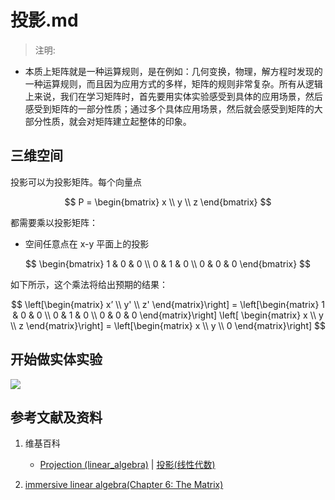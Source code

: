 # 投影.md

> 注明:
>  
- 本质上矩阵就是一种运算规则，是在例如：几何变换，物理，解方程时发现的一种运算规则，而且因为应用方式的多样，矩阵的规则非常复杂。所有从逻辑上来说，我们在学习矩阵时，首先要用实体实验感受到具体的应用场景，然后感受到矩阵的一部分性质；通过多个具体应用场景，然后就会感受到矩阵的大部分性质，就会对矩阵建立起整体的印象。

## 三维空间

投影可以为投影矩阵。每个向量点

$$
P =
\begin{bmatrix}
	x \\
	y \\
	z
\end{bmatrix}
$$

都需要乘以投影矩阵：

- 空间任意点在 x-y 平面上的投影

$$
\begin{bmatrix}
	1 & 0 & 0 \\
	0 & 1 & 0 \\
	0 & 0 & 0
\end{bmatrix}
$$

如下所示，这个乘法将给出预期的结果：

$$
\left[\begin{matrix}
	x’ \\
	y' \\
	z' 
  \end{matrix}\right]
    = 
  \left[\begin{matrix}
	1 & 0 & 0 \\
	0 & 1 & 0 \\
	0 & 0 & 0
  \end{matrix}\right]
  \left[ \begin{matrix}
	x \\
	y \\
	z  
  \end{matrix}\right]
	= 
\left[\begin{matrix}
	x \\
	y \\
	0 
\end{matrix}\right]
$$

## 开始做实体实验

![](/images/线性代数/矩阵/变换矩阵/投影/1a1.jpg)

## 参考文献及资料

1. 维基百科
	- [Projection (linear_algebra)](https://en.wikipedia.org/wiki/Projection_(linear_algebra)) | [投影(线性代数)](https://zh.wikipedia.org/wiki/投影_(线性代数))
   
2. [immersive linear algebra(Chapter 6: The Matrix)](http://immersivemath.com/ila/ch06_matrices/ch06.html)